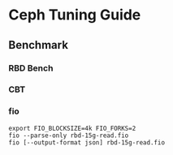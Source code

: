 # Ceph Tuning Guide

## Benchmark

### RBD Bench

### CBT

### fio

```shell
export FIO_BLOCKSIZE=4k FIO_FORKS=2
fio --parse-only rbd-15g-read.fio
fio [--output-format json] rbd-15g-read.fio
```
